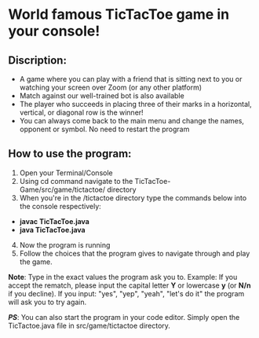 # **World famous TicTacToe game in your console!**

## Discription:
- A game where you can play with a friend that is sitting next to you or watching your screen over Zoom (or any other platform)
- Match against our well-trained bot is also available
- The player who succeeds in placing three of their marks in a horizontal, vertical, or diagonal row is the winner!
- You can always come back to the main menu and change the names, opponent or symbol. No need to restart the program


## How to use the program:
1. Open your Terminal/Console
2. Using cd command navigate to the TicTacToe-Game/src/game/tictactoe/ directory 
3. When you're in the /tictactoe directory type the commands below into the console respectively: 
- **javac TicTacToe.java** 
- **java TicTacToe.java**
4. Now the program is running
5. Follow the choices that the program gives to navigate through and play the game. 


**Note**: Type in the exact values the program ask you to. Example: If you accept the rematch, please input the capital letter **Y** or lowercase **y** (or **N/n** if you decline). If you input: "yes", "yep", "yeah", "let's do it" the program will ask you to try again.  


**_PS_**: You can also start the program in your code editor. Simply open the TicTactoe.java file in src/game/tictactoe directory.
